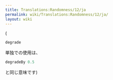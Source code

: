```yaml
---
title: Translations:Randomness/12/ja
permalink: wiki/Translations:Randomness/12/ja/
layout: wiki
---
```


(

``` Haskell
degrade
```

単独での使用は、

``` Haskell
degradeBy 0.5
```

と同じ意味です)
